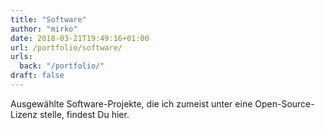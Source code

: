 ```yaml
---
title: "Software"
author: "mirko"
date: 2018-03-21T19:49:16+01:00
url: /portfolio/software/
urls:
  back: "/portfolio/"
draft: false
---
```


Ausgewählte Software-Projekte, die ich zumeist unter eine Open-Source-Lizenz stelle, findest Du hier.